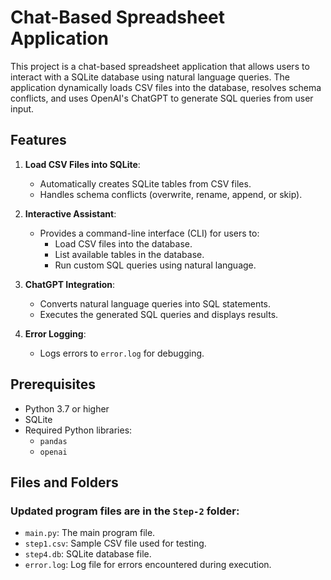 # Chat-Based Spreadsheet Application

This project is a chat-based spreadsheet application that allows users to interact with a SQLite database using natural language queries. The application dynamically loads CSV files into the database, resolves schema conflicts, and uses OpenAI's ChatGPT to generate SQL queries from user input.

## Features

1. **Load CSV Files into SQLite**:
   - Automatically creates SQLite tables from CSV files.
   - Handles schema conflicts (overwrite, rename, append, or skip).

2. **Interactive Assistant**:
   - Provides a command-line interface (CLI) for users to:
     - Load CSV files into the database.
     - List available tables in the database.
     - Run custom SQL queries using natural language.

3. **ChatGPT Integration**:
   - Converts natural language queries into SQL statements.
   - Executes the generated SQL queries and displays results.

4. **Error Logging**:
   - Logs errors to `error.log` for debugging.

## Prerequisites

- Python 3.7 or higher
- SQLite
- Required Python libraries:
  - `pandas`
  - `openai`

## Files and Folders
### Updated program files are in the `Step-2` folder:
- `main.py`: The main program file.
- `step1.csv`: Sample CSV file used for testing.
- `step4.db`: SQLite database file.
- `error.log`: Log file for errors encountered during execution.

